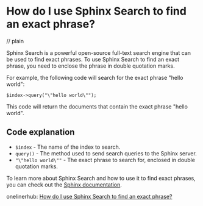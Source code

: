 # How do I use Sphinx Search to find an exact phrase?
// plain

Sphinx Search is a powerful open-source full-text search engine that can be used to find exact phrases. To use Sphinx Search to find an exact phrase, you need to enclose the phrase in double quotation marks.

For example, the following code will search for the exact phrase "hello world":

```
$index->query("\"hello world\"");
```

This code will return the documents that contain the exact phrase "hello world".

## Code explanation


* `$index` - The name of the index to search.
* `query()` - The method used to send search queries to the Sphinx server.
* `"\"hello world\""` - The exact phrase to search for, enclosed in double quotation marks.

To learn more about Sphinx Search and how to use it to find exact phrases, you can check out the [Sphinx documentation](http://sphinxsearch.com/docs/current.html).

onelinerhub: [How do I use Sphinx Search to find an exact phrase?](https://onelinerhub.com/sphinxsearch/how-do-i-use-sphinx-search-to-find-an-exact-phrase)